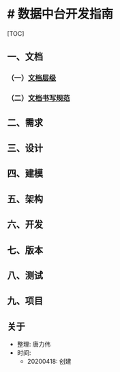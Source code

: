 # # 数据中台开发指南

[TOC]

## 一、文档

### （一）[文档层级](document/level.md)

### （二）[文档书写规范](document/ryf/README.md)

## 二、需求



## 三、设计



## 四、建模



## 五、架构



## 六、开发



## 七、版本



## 八、测试



## 九、项目



## 关于

- 整理: 唐力伟
- 时间: 
  - 20200418: 创建



